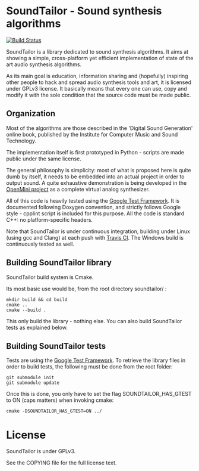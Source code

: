 SoundTailor - Sound synthesis algorithms
==================================

[![Build Status](https://travis-ci.org/G4m4/soundtailor.svg?branch=master)](https://travis-ci.org/G4m4/soundtailor)

SoundTailor is a library dedicated to sound synthesis algorithms.
It aims at showing a simple, cross-platform yet efficient implementation of state of the art audio synthesis algorithms.

As its main goal is education, information sharing and (hopefully) inspiring other people to hack and spread audio synthesis tools and art, it is licensed under GPLv3 license.
It basically means that every one can use, copy and modify it with the sole condition that the source code must be made public.

Organization
------------

Most of the algorithms are those described in the 'Digital Sound Generation' online book, published by the Institute for Computer Music and Sound Technology.

The implementation itself is first prototyped in Python - scripts are made public under the same license.

The general philosophy is simplicity: most of what is proposed here is quite dumb by itself, it needs to be embedded into an actual project in order to output sound.
A quite exhaustive demonstration is being developed in the [OpenMini project](http://g4m4.github.io/openmini/) as a complete virtual analog synthesizer.

All of this code is heavily tested using the [Google Test Framework](http://code.google.com/p/googletest/).
It is documented following Doxygen convention, and strictly follows Google style - cpplint script is included for this purpose.
All the code is standard C++: no platform-specific headers.

Note that SoundTailor is under continuous integration, building under Linux (using gcc and Clang) at each push with [Travis CI](https://travis-ci.org/G4m4/soundtailor).
The Windows build is continuously tested as well.

Building SoundTailor library
-------------------------

SoundTailor build system is Cmake.

Its most basic use would be, from the root directory soundtailor/ :

    mkdir build && cd build
    cmake ..
    cmake --build .

This only build the library - nothing else. You can also build SoundTailor tests as explained below.

Building SoundTailor tests
-----------------------

Tests are using the [Google Test Framework](http://code.google.com/p/googletest/).
To retrieve the library files in order to build tests, the following must be done from the root folder:

    git submodule init
    git submodule update

Once this is done, you only have to set the flag SOUNDTAILOR_HAS_GTEST to ON (caps matters) when invoking cmake:

    cmake -DSOUNDTAILOR_HAS_GTEST=ON ../

License
==================================
SoundTailor is under GPLv3.

See the COPYING file for the full license text.

